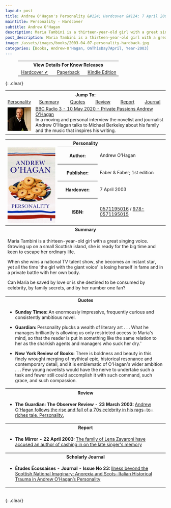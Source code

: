 ```yaml
---
layout: post
title: Andrew O'Hagan's Personality &#124; Hardcover &#124; 7 April 2003
maintitle: Personality - Hardcover
subtitle: Andrew O'Hagan
description: Maria Tambini is a thirteen-year-old girl with a great singing voice. Growing up on a small Scottish island, she is ready for the big time and keen to escape her ordinary life.
post_description: Maria Tambini is a thirteen-year-old girl with a great singing voice. Growing up on a small Scottish island, she is ready for the big time and keen to escape her ordinary life.
image: /assets/images/books/2003-04-07-personality-hardback.jpg
categories: [Books, Andrew-O'Hagan, OnThisDay7April, Year-2003]
---
```


<figure class="fig3">
<table style="text-align:center;">
<tr><th colspan="3">View Details For Know Releases</th></tr>
<tr><td style="width:33%;"><a href="/2003-04-07-personality-hardcover">Hardcover &#x2714;</a></td><td style="width:34%;"><a href="/2004-04-01-personality-paperback">Paperback</a></td><td style="width:33%;"><a href="/2010-11-25-personality.kindle-edition">Kindle Edition</a></td></tr>
</table>
</figure>

{: .clear}

<table>
<tr align="center">
<th colspan="6">Jump To:</th>
</tr>
<tr align="center">
<td style="width:17%;"><a href="#infobox1">Personality</a></td>
<td><a href="#infobox2">Summary</a></td>
<td><a href="#infobox3">Quotes</a></td>
<td><a href="#infobox4">Review</a></td>
<td><a href="#infobox5">Report</a></td>
<td><a href="#infobox6">Journal</a></td>
</tr>
<tr>
<td><img src="/assets/images/BBC-PIDs/96x96/p08cjfzc.jpg" /></td>
<td colspan="6"><a class="external-link" href="https://www.bbc.co.uk/programmes/m000j2bd">BBC Radio 3 - 10 May 2020 - Private Passions Andrew O'Hagan</a><br />In a moving and personal interview the novelist and journalist Andrew O’Hagan talks to Michael Berkeley about his family and the music that inspires his writing.</td>
</tr>
</table>

<table>
<tr id="infobox1"><th colspan="3">Personality</th></tr>
<td rowspan="5" style="text-align: center; width:150px;"><a href="/assets/images/books/2003-04-07-personality-hardback.jpg"><img src="/assets/images/books/2003-04-07-personality-hardback.jpg" width="150" class="zoom-in"></a></td>
<tr>
<th style="width:25%;">Author:</th>
<td>Andrew O'Hagan</td>
</tr>
<tr>
<th>Publisher:</th>
<td>Faber & Faber; 1st edition</td>
</tr>
<tr>
<th>Hardcover:</th>
<td>7 April 2003</td>
</tr>
<tr>
<th>ISBN:</th>
<td><a href="https://www.google.co.uk/search?q=isbn+0571195016+&ie=utf-8&oe=utf-8&client=firefox-b-ab&gfe_rd=cr&dcr=0&ei=JKS_Wp3NK6rP8Af8-oaACg">0571195016</a> / <a href="https://www.google.co.uk/search?q=isbn+978-0571195015&ie=utf-8&oe=utf-8&client=firefox-b-ab&gfe_rd=cr&dcr=0&ei=eaS_WonTIqrP8Af8-oaACg">978-0571195015</a></td>
</tr>
<tr id="infobox2"><th colspan="3" class="split">Summary</th></tr>
<tr>
<td colspan="3">
<p>Maria Tambini is a thirteen-year-old girl with a great singing voice. Growing up on a small Scottish island, she is ready for the big time and keen to escape her ordinary life.</p>
<p>When she wins a national TV talent show, she becomes an instant star, yet all the time 'the girl with the giant voice' is losing herself in fame and in a private battle with her own body.</p>
<p>Can Maria be saved by love or is she destined to be consumed by celebrity, by family secrets, and by her number one fan?</p>
</td></tr>
<tr id="infobox3"><th colspan="3" class="split">Quotes</th></tr>
<tr>
<td colspan="3">
<ul>
<li><p><strong>Sunday Times:</strong> An enormously impressive, frequently curious and consistently ambitious novel.</p></li>
<li><p><strong>Guardian:</strong> Personality plucks a wealth of literary art . . . What he manages brilliantly is allowing us only restricted access to Maria's mind, so that the reader is put in something like the same relation to her as the sharkish agents and managers who suck her dry.'</p></li>
<li><p><strong>New York Review of Books:</strong> There is boldness and beauty in this finely wrought merging of mythical epic, historical resonance and contemporary detail, and it is emblematic of O'Hagan's wider ambition . . . Few young novelists would have the nerve to undertake such a task and fewer still could accomplish it with such command, such grace, and such compassion.</p></li>
</ul>
</td></tr>
<tr id="infobox4"><th colspan="3" class="split">Review</th></tr>
<tr>
<td colspan="3">
<ul>
<li><p><strong>The Guardian: The Observer Review - 23 March 2003:</strong> <a class="external-link" href="https://www.theguardian.com/books/2003/mar/23/fiction.features4">Andrew O’Hagan follows the rise and fall of a 70s celebrity in his rags-to-riches tale, Personality.</a></p></li>
</ul>
</td></tr>
<tr id="infobox5"><th colspan="3" class="split">Report</th></tr>
<tr>
<td colspan="3">
<ul>
<li><p><strong>The Mirror - 22 April 2003:</strong> <a href="/2003-04-22-the-mirror/">The family of Lena Zavaroni have accused an author of cashing in on the late singer's memory</a></p></li>
</ul>
</td></tr>
<tr id="infobox6"><th colspan="3" class="split">Scholarly Journal</th></tr>
<tr>
<td colspan="3">
<ul>
<li><p><strong>Études Écossaises - Journal - Issue No 23:</strong> <a href="/2024-04-01-etudes-écossaises">llness beyond the Scottish National Imaginary: Anorexia and Scots-Italian Historical Trauma in Andrew O’Hagan’s Personality</a></p></li>
</ul>
</td></tr>
</table>

<br />{: .clear}


